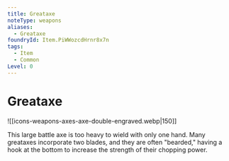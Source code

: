 ```yaml
---
title: Greataxe
noteType: weapons
aliases:
  - Greataxe
foundryId: Item.PiWWozcdHrnr8x7n
tags:
  - Item
  - Common
Level: 0
---
```


# Greataxe
![[icons-weapons-axes-axe-double-engraved.webp|150]]

This large battle axe is too heavy to wield with only one hand. Many greataxes incorporate two blades, and they are often "bearded," having a hook at the bottom to increase the strength of their chopping power.
